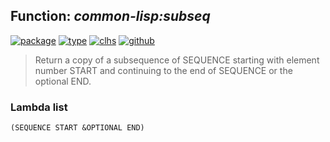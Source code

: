 ## Function: ***common-lisp:subseq***
[![package](https://img.shields.io/badge/Package-COMMON--LISP-5f9ea0.svg?style=social&colorA=999999)](../) [![type](https://img.shields.io/badge/Type-Function-5f9ea0.svg?style=social&colorA=999999)](../#function) [![clhs](https://img.shields.io/badge/CLHS-SUBSEQ-5f9ea0.svg?style=social&colorA=999999)](http://www.lispworks.com/documentation/HyperSpec/Body/f_subseq.htm) [![github](https://img.shields.io/badge/GitHub-View_the_source-5f9ea0.svg?style=social&colorA=999999&logo=github)](https://github.com/sbcl/sbcl/blob/master/src/code/seq.lisp/) 

> Return a copy of a subsequence of SEQUENCE starting with element number
> START and continuing to the end of SEQUENCE or the optional END.

### Lambda list
```
(SEQUENCE START &OPTIONAL END)
```

